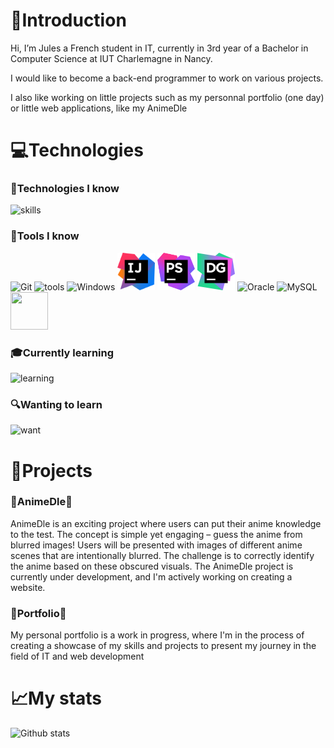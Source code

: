 # 👋Introduction

Hi, I’m Jules a French student in IT, currently in 3rd year of a Bachelor in Computer Science at IUT Charlemagne in Nancy.

I would like to become a back-end programmer to work on various projects.

I also like working on little projects such as my personnal portfolio (one day) or little web applications, like my AnimeDle

# 💻Technologies

### 📱Technologies I know
<p align="left">
  <img src="https://skillicons.dev/icons?i=java,php,js,ts,html,css,nodejs,express,tailwind,vue" alt="skills" height="60"/>
</p>

### 🔨Tools I know
<p align="left">
  <img src="https://www.vectorlogo.zone/logos/git-scm/git-scm-icon.svg" alt="Git" width="60" height="60"/>
  <img src="https://skillicons.dev/icons?i=linux,docker,github,mongo,bash" alt="tools" height="60"/>
  <img src="https://devicons.railway.app/i/w11.svg" alt="Windows" width="60" height="60"/>
  <img src="icons/intellij.png" alt="Intellij" width="60" height="60"/>
  <img src="icons/phpstorm.png" alt="PhpStorm" width="60" height="60"/>
  <img src="icons/datagrip.png" alt="Datagrip" width="60" height="60"/>
  <img src="https://www.vectorlogo.zone/logos/oracle/oracle-icon.svg" alt="Oracle" width="60" height="60"/>
  <img src="https://devicons.railway.app/i/mysql.svg" alt="MySQL" width="60" height="60"/>
  <img src="https://www.vectorlogo.zone/logos/mariadb/mariadb-icon.svg" width="60" height="60"/>
</p>

### 🎓Currently learning
<p align="left">
  <img src="https://skillicons.dev/icons?i=react,next" alt="learning" height="60"/>
</p>

### 🔍Wanting to learn
<p align="left">
  <img src="https://skillicons.dev/icons?i=firebase,laravel" alt="want" height="60"/>
</p>

# 🚀Projects
### 🌟AnimeDle🚧
AnimeDle is an exciting project where users can put their anime knowledge to the test. The concept is simple yet engaging – guess the anime from blurred images! Users will be presented with images of different anime scenes that are intentionally blurred. The challenge is to correctly identify the anime based on these obscured visuals. The AnimeDle project is currently under development, and I'm actively working on creating a website.

### 🎨Portfolio🚧
My personal portfolio is a work in progress, where I'm in the process of creating a showcase of my skills and projects to present my journey in the field of IT and web development



# 📈My stats
![Github stats](https://github-readme-stats.vercel.app/api?username=Sonii08&count_private=true&theme=onedark&show_icons=true&hide=issues,contribs&custom_title=Soni%27s%20Github%20Stats)


